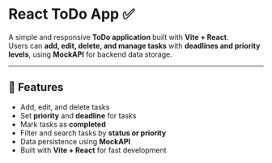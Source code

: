 # React ToDo App ✅

A simple and responsive **ToDo application** built with **Vite + React**.  
Users can **add, edit, delete, and manage tasks** with **deadlines and priority levels**, using **MockAPI** for backend data storage.

---

## 🚀 Features
- Add, edit, and delete tasks  
- Set **priority** and **deadline** for tasks  
- Mark tasks as **completed**  
- Filter and search tasks by **status or priority**  
- Data persistence using **MockAPI**  
- Built with **Vite + React** for fast development
